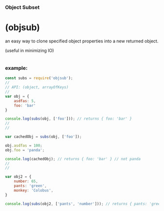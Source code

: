 ### Object Subset
#
# (objsub)



an easy way to clone specified object properties into a new returned object.


(useful in minimizing IO)

#
### example:
``` javascript
const subs = require('objsub');
//
// API: (object, arrayOfKeys)
//
var obj = {
    asdfas: 5,
    foo: 'bar'
}

console.log(subs(obj, ['foo'])); // returns { foo: 'bar' }
//
//

var cachedObj = subs(obj, ['foo']);

obj.asdfas = 100;
obj.foo = 'panda';

console.log(cachedObj); // returns { foo: 'bar' } // not panda
//
//

var obj2 = {
    number: 65,
    pants: 'green',
    monkey: 'Colobus',
}

console.log(subs(obj2, ['pants', 'number'])); // returns { pants: 'green', number: 65 }
```